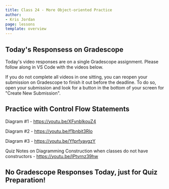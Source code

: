 ```yaml
---
title: Class 24 - More Object-oriented Practice
author:
- Kris Jordan
page: lessons
template: overview
---
```


## Today's Responsess on Gradescope

Today's video responses are on a single Gradescope assignment. Please follow along in VS Code with the videos below.

If you do not complete all videos in one sitting, you can reopen your submission on Gradescope to finish it out before the deadline. To do so, open your submission and look for a button in the bottom of your screen for "Create New Submission".

## Practice with Control Flow Statements

Diagram #1 - <https://youtu.be/XFynblkouZ4>

Diagram #2 - <https://youtu.be/f1bnbit3Rlo>

Diagram #3 - <https://youtu.be/YfprfyavgzY>

Quiz Notes on Diagramming Construction when classes do not have constructors - <https://youtu.be/IPtvrnz39hw>

## No Gradescope Responses Today, just for Quiz Preparation!